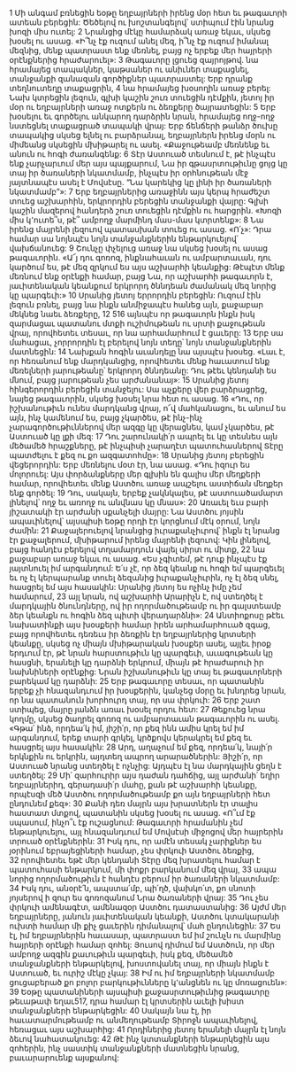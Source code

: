 1 Մի անգամ բռնեցին եօթը եղբայրների իրենց մօր հետ եւ թագաւորի ատեան բերեցին: Ծեծելով ու խոշտանգելով՝ ստիպում էին նրանց խոզի միս ուտել: 2 Նրանցից մէկը համարձակ առաջ եկաւ, սկսեց խօսել ու ասաց. «Ի՞նչ էք ուզում անել մեզ, ի՞նչ էք ուզում իմանալ մեզնից, մենք պատրաստ ենք մեռնել, բայց ոչ երբեք մեր հայրերի օրէնքներից հրաժարուել»: 3 Թագաւորը լցուեց զայրոյթով. նա հրամայեց տապակներ, կաթսաներ ու անիւներ տաքացնել, տանջանքի զանազան գործիքներ պատրաստել: Երբ դրանք տեղնուտեղը տաքացրին, 4 նա հրամայեց խօսողին առաջ բերել: Նախ կտրեցին լեզուն, գլխի կաշին շուռ տուեցին դէմքին, յետոյ իր մօր ու եղբայրների առաջ ոտքերն ու ձեռքերը ծայրատեցին: 5 Երբ խօսելու եւ գործելու անկարող դարձրին նրան, հրամայեց ողջ-ողջ նստեցնել տաքացրած տապակի վրայ: Երբ ճենճերի թանձր ծուխը տապակից սկսեց ելնել ու բարձրանալ, եղբայրներն իրենց մօրն ու միմեանց սկսեցին մխիթարել ու ասել. «Քաջութեամբ մեռնենք եւ անուն ու հոգի ժառանգենք: 6 Տէր Աստուած տեսնում է, թէ ինչպէս ենք չարչարւում մեր այս պայքարում, Նա իր գթասրտութիւնը ցոյց կը տայ իր ծառաների նկատմամբ, ինչպէս իր օրհնութեան մէջ յայտնապէս ասել է Մովսէսը. “Նա կարեկից կը լինի իր ծառաների նկատմամբ”»:
7 Երբ եղբայրներից առաջինն այս կերպ հրաժեշտ տուեց աշխարհին, երկրորդին բերեցին տանջանքի վայրը: Գլխի կաշին մազերով հանդերձ շուռ տուեցին դէմքին ու հարցրին. «Խոզի միս կ՚ուտե՞ս, թէ՞ ամբողջ մարմինդ մաս-մաս կտրտենք»: 8 Նա իրենց մայրենի լեզուով պատասխան տուեց ու ասաց. «Ո՛չ»: Դրա համար սա նոյնպէս նոյն տանջանքներին ենթարկուելով՝ վախճանուեց: 9 Շունչը փչելուց առաջ նա սկսեց խօսել ու ասաց թագաւորին. «Ա՜յ դու գոռոզ, ինքնահաւան ու ամբարտաւան, դու կարծում ես, թէ մեզ զրկում ես այս աշխարհի կեանքից: Թէպէտ մենք մեռնում ենք օրէնքի համար, բայց Նա, որ աշխարհի թագաւորն է, յաւիտենական կեանքում երկրորդ ծննդեան ժամանակ մեզ նորից կը պարգեւի:»
10 Սրանից յետոյ երրորդին բերեցին: Ուզում էին լեզուն բռնել, բայց նա ինքն անմիջապէս հանեց այն, քաջաբար մեկնեց նաեւ ձեռքերը, 12 516 այնպէս որ թագաւորն ինքն իսկ զարմացաւ պատանու մտքի ուշիմութեան ու սրտի քաջութեան վրայ, որովհետեւ տեսաւ, որ նա արհամարհում է ցաւերը: 13 Երբ սա մահացաւ, չորրորդին էլ բերելով նոյն տեղը՝ նոյն տանջանքներին մատնեցին: 14 Նախքան հոգին աւանդելը նա այսպէս խօսեց. «Լաւ է, որ հեռանում ենք մարդկանցից, որովհետեւ մենք հաւատում ենք մեռելների յարութեանը՝ երկրորդ ծննդեանը: Դու թէեւ կենդանի ես մնում, բայց յարութեան չես արժանանայ»: 15 Սրանից յետոյ հինգերորդին բերեցին տանջելու: Սա աչքերը վեր բարձրացրեց, նայեց թագաւորին, սկսեց խօսել նրա հետ ու ասաց. 16 «Դու, որ իշխանութիւն ունես մարդկանց վրայ, ո՜վ մահկանացու, եւ անում ես այն, ինչ կամենում ես, բայց չկարծես, թէ ինչ-ինչ չարագործութիւններով մեր ազգը կը վերացնես, կամ չկարծես, թէ Աստուած կը լքի մեզ: 17 Դու շարունակի՛ր ապրել եւ կը տեսնես այն մեծամեծ հրաշքները, թէ ինչպիսի չարաղէտ պատուհասներով Տէրը պատժելու է քեզ ու քո ազգատոհմը»: 18 Սրանից յետոյ բերեցին վեցերորդին: Երբ մեռնելու մօտ էր, նա ասաց. «Դու իզուր ես մոլորուել: Այս փորձանքները մեր գլխին են գալիս մեր մեղքերի համար, որովհետեւ մենք Աստծու առաջ ապշելու աստիճան մեղքեր ենք գործել: 19 Դու, սակայն, երբեք չակնկալես, թէ աստուածամարտ լինելով՝ ողջ եւ առողջ ու անվնաս կը մնաս»:
20 Առաւել եւս բարի յիշատակի էր արժանի սքանչելի մայրը: Նա Աստծու յոյսին ապաւինելով՝ այսպիսի եօթը որդի էր կորցնում մէկ օրում, նոյն ժամին: 21 Քաջալերուելով նրանցից իւրաքանչիւրով՝ ինքն էլ նրանց էր քաջալերում, մխիթարում իրենց մայրենի լեզուով: Կին լինելով, բայց հանդէս բերելով տղամարդուն վայել սիրտ ու միտք, 22 նա քաջաբար առաջ եկաւ ու ասաց. «Ես չգիտեմ, թէ դուք ինչպէս էք յայտնուել իմ արգանդում: Ե՛ս չէ, որ ձեզ կեանք ու հոգի եմ պարգեւել եւ ոչ էլ կերպարանք տուել ձեզանից իւրաքանչիւրին, ոչ էլ ձեզ սնել, հասցրել եմ այս հասակին: Սրանից յետոյ ես ոչինչ իմը չեմ համարում, 23 այլ նրան, ով աշխարհի Արարիչն է, ով ստեղծել է մարդկային ծնունդները, ով իր ողորմածութեամբ ու իր գալստեամբ ձեր կեանքն ու հոգին ձեզ պիտի վերադարձնի»:
24 Անտիոքոսը թէեւ նախատինքի այս խօսքերի համար իրեն արհամարհուած զգաց, բայց որովհետեւ դեռեւս իր ձեռքին էր եղբայրներից կրտսերի կեանքը, սկսեց ոչ միայն մխիթարական խօսքեր ասել, այլեւ իրօք երդւում էր, թէ նրան հարստութիւն կը պարգեւի, աւագութեան կը հասցնի, երանելի կը դարձնի երկրում, միայն թէ հրաժարուի իր նախնիների օրէնքից: Նրան իշխանութիւն կը տայ եւ թագաւորների բարեկամ կը դարձնի: 25 Երբ թագաւորը տեսաւ, որ պատանին երբեք չի հնազանդւում իր խօսքերին, կանչեց մօրը եւ խնդրեց նրան, որ նա պատանուն խորհուրդ տայ, որ սա փրկուի: 26 Երբ շատ ստիպեց, մայրը յանձն առաւ խօսել որդու հետ: 27 Թեքուեց նրա կողմը, սկսեց ծաղրել գոռոզ ու ամբարտաւան թագաւորին ու ասել. «Գթա՛ ինձ, որդեա՛կ իմ, յիշի՛ր, որ քեզ ինն ամիս կրել եմ իմ արգանդում, երեք տարի գրկել, կրծքովս կերակրել եմ քեզ եւ հասցրել այս հասակին: 28 Արդ, աղաչում եմ քեզ, որդեա՛կ, նայի՛ր երկնքին ու երկրին, այդտեղ ապրող արարածներին: Յիշի՛ր, որ Աստուած նրանց ստեղծել է ոչնչից: Այդպէս էլ նա մարդկային ցեղն է ստեղծել: 29 Մի՛ զարհուրիր այս դաժան դահճից, այլ արժանի՛ եղիր եղբայրներիդ, գերադասի՛ր մահը, քան թէ աշխարհի կեանքը, որպէսզի մեծ Աստծու ողորմածութեամբ քո այն եղբայրների հետ ընդունեմ քեզ»:
30 Քանի դեռ մայրն այս խրատներն էր տալիս հաստատ մտքով, պատանին սկսեց խօսել ու ասաց. «Ո՞ւմ էք սպասում, ինչո՞ւ էք ուշացնում: Թագաւորի հրամանին չեմ ենթարկուելու, այլ հնազանդւում եմ Մովսէսի միջոցով մեր հայրերին տրուած օրէնքներին: 31 Իսկ դու, որ ամէն տեսակ չարիքներ ես յօրինում եբրայեցիների համար, չես փրկուի Աստծու ձեռքից, 32 որովհետեւ եթէ մեր կենդանի Տէրը մեզ խրատելու համար է պատուհասի ենթարկում, մի փոքր բարկանում մեզ վրայ, 33 ապա նորից ողորմածութիւն է հանդէս բերում իր ծառաների նկատմամբ: 34 Իսկ դու, անօրէ՛ն, ապստա՛մբ, պի՛ղծ, վախկո՛տ, քո սնոտի յոյսերով ի զուր ես գոռոզանում Նրա ծառաների վրայ: 35 Դու չես փրկուի ամենագէտ, ամենազօր Աստծու դատաստանից: 36 Այժմ մեր եղբայրները, յանուն յաւիտենական կեանքի, Աստծու կտակարանի ուխտի համար մի քիչ ցաւերին դիմանալով՝ մահ ընդունեցին: 37 Ես էլ, իմ եղբայրներին հաւասար, պատրաստ եմ իմ շունչն ու մարմինը հայրերի օրէնքի համար զոհել: Յուսով դիմում եմ Աստծուն, որ մեր ամբողջ ազգին քաւութիւն պարգեւի, իսկ քեզ, մեծամեծ տանջանքների ենթարկելով, խոստովանել տայ, որ միայն ինքն է Աստուած, եւ ուրիշ մէկը չկայ: 38 Իմ ու իմ եղբայրների նկատմամբ ցուցաբերած քո բոլոր բարկութիւնները կ՚անցնեն ու կը մոռացուեն»:
39 Եօթը պատանիների այսպիսի քաջասրտութիւնից թագաւորը թեւաթափ եղաւ517, դրա համար էլ կրտսերին աւելի խիստ տանջանքների ենթարկեցին: 40 Սակայն նա էլ, իր հաւատարմութեամբ ու անմեղութեամբ Տիրոջն ապաւինելով, հեռացաւ այս աշխարհից: 41 Որդիներից յետոյ երանելի մայրն էլ նոյն ձեւով նահատակուեց:
42 Թէ ինչ կտտանքների ենթարկեցին այս զոհերին, ինչ սաստիկ տանջանքների մատնեցին նրանց, բաւարարուենք այսքանով:
